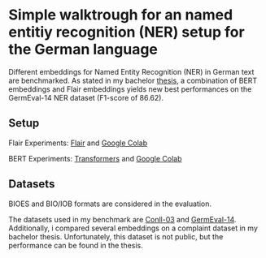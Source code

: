 # Simple walktrough for an named entitiy recognition (NER) setup for the German language

Different embeddings for Named Entity Recognition (NER) in German text are benchmarked. As stated in my bachelor [thesis](paper/evaluation_of_deep_learning_methods.pdf), a combination of BERT embeddings and Flair embeddings yields new best performances on the GermEval-14 NER dataset (F1-score of 86.62).

## Setup
Flair Experiments: [Flair](https://github.com/flairNLP/flair) and [Google Colab](https://colab.research.google.com/drive/1FUn0M66DmPuE1oQm4zIo0us0EUziFwtg) 

BERT Experiments: [Transformers](https://github.com/huggingface/transformers) and [Google Colab](https://colab.research.google.com/drive/1nE3zoSC2HpW_srsQ-St5PRtCBvp_OCij)

## Datasets

BIOES and BIO/IOB formats are considered in the evaluation.

The datasets used in my benchmark are [Conll-03](https://www.clips.uantwerpen.be/conll2003/ner/) and [GermEval-14](https://sites.google.com/site/germeval2014ner/data). Additionally, i compared several embeddings on a complaint dataset in my bachelor thesis. Unfortunately, this dataset is not public, but the performance can be found in the thesis. 





